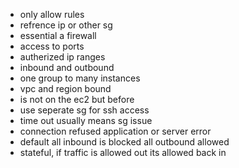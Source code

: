 - only allow rules
- refrence ip or other sg
- essential a firewall
- access to ports
- autherized ip ranges
- inbound and outbound
- one group to many instances
- vpc and region bound
- is not on the ec2 but before
- use seperate sg for ssh access
- time out usually means sg issue
- connection refused application or server error
- default all inbound is blocked all outbound allowed
- stateful, if traffic is allowed out its allowed back in